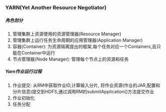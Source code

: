 ### YARN(Yet Another Resource Negotiator)
##### 角色划分
1. 管理集群上资源使用的资源管理器(Resource Manager)
2. 管理集群上运行任务生命周期的应用管理器(Application Manager)
3. 容器(Container): 为资源隔离提出的框架,每个任务对应一个Containers,且只能在Container中运行
4. 节点管理器(Node Manager): 管理每个节点上的资源和任务

##### Yarn作业运行过程
1. 作业提交: 从RM中获取作业ID,计算输入分片, 将作业资源(作业的JAR,配置和分片信息)提交到HDFS,通过调用RM的submitApplication()方法提交作业
2. 作业初始化
3. 任务分配

